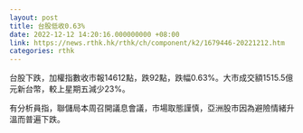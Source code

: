 ```yaml
---
layout: post
title: 台股低收0.63%
date: 2022-12-12 14:20:16.000000000 +08:00
link: https://news.rthk.hk/rthk/ch/component/k2/1679446-20221212.htm
categories: rthk
---
```


台股下跌，加權指數收市報14612點，跌92點，跌幅0.63%。大市成交額1515.5億元新台幣，較上星期五減少23%。

有分析員指，聯儲局本周召開議息會議，市場取態謹慎，亞洲股市因為避險情緒升溫而普遍下跌。
